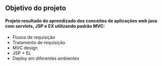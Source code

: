 ## Objetivo do projeto
#### Projeto resultado do aprendizado dos conceitos de aplicações web java com servlets, JSP e EX utilizando padrão MVC:
 - Fluxos de requisição
 - Tratamento de requisição
 - MVC design
 - JSP + EL
 - Deploy em diferentes ambientes
